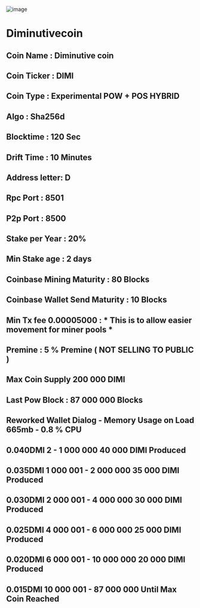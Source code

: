 ![image](https://i.imgur.com/9mCYnDI.png)
# Diminutivecoin

## Coin Name : Diminutive coin
## Coin Ticker : DIMI 
## Coin Type : Experimental POW + POS HYBRID
## Algo : Sha256d
## Blocktime : 120 Sec
## Drift Time : 10 Minutes
## Address letter: D
## Rpc Port : 8501 
## P2p Port : 8500
## Stake per Year :  20%
## Min Stake age : 2 days 
## Coinbase Mining Maturity : 80 Blocks
## Coinbase Wallet Send Maturity : 10 Blocks
## Min Tx fee 0.00005000 : * This is to allow easier movement for miner pools * 
## Premine : 5 % Premine ( NOT SELLING TO PUBLIC ) 
## Max Coin Supply 200 000 DIMI
## Last Pow Block : 87 000 000 Blocks 
## Reworked Wallet Dialog - Memory Usage on Load 665mb - 0.8 % CPU 

## 0.040DMI 2 - 1 000 000              40 000 DIMI Produced
## 0.035DMI 1 000 001 - 2 000 000      35 000‬ DIMI Produced
## 0.030DMI 2 000 001 - 4 000 000      30 000 DIMI Produced
## 0.025DMI 4 000 001 - 6 000 000      25 000 DIMI Produced
## 0.020DMI 6 000 001 - 10 000 000     20 000 DIMI Produced
## 0.015DMI 10 000 001 - 87 000 000    Until  Max Coin Reached
